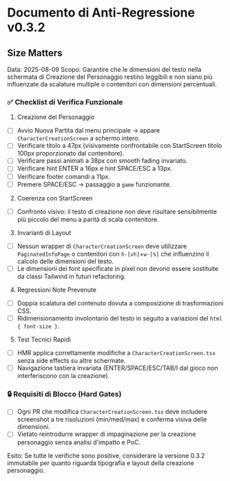 # Documento di Anti-Regressione v0.3.2
## Size Matters

Data: 2025-08-09
Scopo: Garantire che le dimensioni del testo nella schermata di Creazione del Personaggio restino leggibili e non siano più influenzate da scalature multiple o contenitori con dimensioni percentuali.

### ✅ Checklist di Verifica Funzionale

1) Creazione del Personaggio
- [ ] Avvio Nuova Partita dal menu principale → appare `CharacterCreationScreen` a schermo intero.
- [ ] Verificare titolo a 47px (visivamente confrontabile con StartScreen titolo 100px proporzionato dal contenitore).
- [ ] Verificare passi animati a 38px con smooth fading invariato.
- [ ] Verificare hint ENTER a 16px e hint SPACE/ESC a 13px.
- [ ] Verificare footer comandi a 11px.
- [ ] Premere SPACE/ESC → passaggio a `game` funzionante.

2) Coerenza con StartScreen
- [ ] Confronto visivo: il testo di creazione non deve risultare sensibilmente più piccolo del menu a parità di scala contenitore.

3) Invarianti di Layout
- [ ] Nessun wrapper di `CharacterCreationScreen` deve utilizzare `PaginatedInfoPage` o contenitori con `h-[vh]`+`w-[%]` che influenzino il calcolo delle dimensioni del testo.
- [ ] Le dimensioni dei font specificate in pixel non devono essere sostituite da classi Tailwind in futuri refactoring.

4) Regressioni Note Prevenute
- [ ] Doppia scalatura del contenuto dovuta a composizione di trasformazioni CSS.
- [ ] Ridimensionamento involontario del testo in seguito a variazioni del `html { font-size }`.

5) Test Tecnici Rapidi
- [ ] HMR applica correttamente modifiche a `CharacterCreationScreen.tsx` senza side effects su altre schermate.
- [ ] Navigazione tastiera invariata (ENTER/SPACE/ESC/TAB/I dal gioco non interferiscono con la creazione).

### 🔒 Requisiti di Blocco (Hard Gates)
- [ ] Ogni PR che modifica `CharacterCreationScreen.tsx` deve includere screenshot a tre risoluzioni (min/med/max) e conferma visiva delle dimensioni.
- [ ] Vietato reintrodurre wrapper di impaginazione per la creazione personaggio senza analisi d'impatto e PoC.

Esito: Se tutte le verifiche sono positive, considerare la versione 0.3.2 immutabile per quanto riguarda tipografia e layout della creazione personaggio.